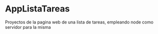 # AppListaTareas
Proyectos de la pagina web de una lista de tareas, empleando node como servidor para la misma
